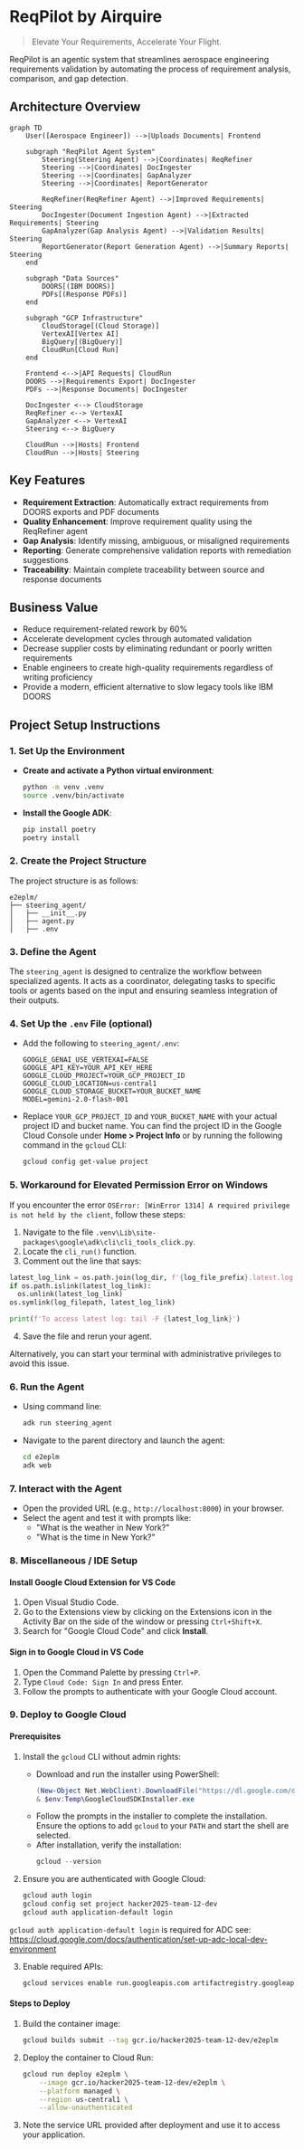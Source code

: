 # ReqPilot by Airquire

> Elevate Your Requirements, Accelerate Your Flight.

ReqPilot is an agentic system that streamlines aerospace engineering requirements validation by automating the process of requirement analysis, comparison, and gap detection.

## Architecture Overview

```mermaid
graph TD
    User([Aerospace Engineer]) -->|Uploads Documents| Frontend
    
    subgraph "ReqPilot Agent System"
        Steering(Steering Agent) -->|Coordinates| ReqRefiner
        Steering -->|Coordinates| DocIngester
        Steering -->|Coordinates| GapAnalyzer
        Steering -->|Coordinates| ReportGenerator
        
        ReqRefiner(ReqRefiner Agent) -->|Improved Requirements| Steering
        DocIngester(Document Ingestion Agent) -->|Extracted Requirements| Steering
        GapAnalyzer(Gap Analysis Agent) -->|Validation Results| Steering
        ReportGenerator(Report Generation Agent) -->|Summary Reports| Steering
    end
    
    subgraph "Data Sources"
        DOORS[(IBM DOORS)]
        PDFs[(Response PDFs)]
    end
    
    subgraph "GCP Infrastructure"
        CloudStorage[(Cloud Storage)]
        VertexAI[Vertex AI]
        BigQuery[(BigQuery)]
        CloudRun[Cloud Run]
    end
    
    Frontend <-->|API Requests| CloudRun
    DOORS -->|Requirements Export| DocIngester
    PDFs -->|Response Documents| DocIngester
    
    DocIngester <--> CloudStorage
    ReqRefiner <--> VertexAI
    GapAnalyzer <--> VertexAI
    Steering <--> BigQuery
    
    CloudRun -->|Hosts| Frontend
    CloudRun -->|Hosts| Steering
```

## Key Features

- **Requirement Extraction**: Automatically extract requirements from DOORS exports and PDF documents
- **Quality Enhancement**: Improve requirement quality using the ReqRefiner agent
- **Gap Analysis**: Identify missing, ambiguous, or misaligned requirements
- **Reporting**: Generate comprehensive validation reports with remediation suggestions
- **Traceability**: Maintain complete traceability between source and response documents

## Business Value

- Reduce requirement-related rework by 60%
- Accelerate development cycles through automated validation
- Decrease supplier costs by eliminating redundant or poorly written requirements
- Enable engineers to create high-quality requirements regardless of writing proficiency
- Provide a modern, efficient alternative to slow legacy tools like IBM DOORS


## Project Setup Instructions

### 1. Set Up the Environment
- **Create and activate a Python virtual environment**:
  ```bash
  python -m venv .venv
  source .venv/bin/activate
  ```
- **Install the Google ADK**:
  ```bash
  pip install poetry
  poetry install
  ```

### 2. Create the Project Structure
The project structure is as follows:
```
e2eplm/
├── steering_agent/
│   ├── __init__.py
│   ├── agent.py
│   ├── .env
```

### 3. Define the Agent
The `steering_agent` is designed to centralize the workflow between specialized agents. It acts as a coordinator, delegating tasks to specific tools or agents based on the input and ensuring seamless integration of their outputs.

### 4. Set Up the `.env` File (optional)
- Add the following to `steering_agent/.env`:
  ```properties
  GOOGLE_GENAI_USE_VERTEXAI=FALSE
  GOOGLE_API_KEY=YOUR_API_KEY_HERE
  GOOGLE_CLOUD_PROJECT=YOUR_GCP_PROJECT_ID
  GOOGLE_CLOUD_LOCATION=us-central1
  GOOGLE_CLOUD_STORAGE_BUCKET=YOUR_BUCKET_NAME
  MODEL=gemini-2.0-flash-001
  ```
- Replace `YOUR_GCP_PROJECT_ID` and `YOUR_BUCKET_NAME` with your actual project ID and bucket name. You can find the project ID in the Google Cloud Console under **Home > Project Info** or by running the following command in the `gcloud` CLI:
  ```bash
  gcloud config get-value project
  ```

### 5. Workaround for Elevated Permission Error on Windows
If you encounter the error `OSError: [WinError 1314] A required privilege is not held by the client`, follow these steps:

1. Navigate to the file `.venv\Lib\site-packages\google\adk\cli\cli_tools_click.py`.
2. Locate the `cli_run()` function.
3. Comment out the line that says:
```python
latest_log_link = os.path.join(log_dir, f'{log_file_prefix}.latest.log')
if os.path.islink(latest_log_link):
  os.unlink(latest_log_link)
os.symlink(log_filepath, latest_log_link)

print(f'To access latest log: tail -F {latest_log_link}')
```
4. Save the file and rerun your agent.

Alternatively, you can start your terminal with administrative privileges to avoid this issue.

### 6. Run the Agent
- Using command line:
   ```bash
   adk run steering_agent
   ```

- Navigate to the parent directory and launch the agent:
  ```bash
  cd e2eplm
  adk web
  ```

### 7. Interact with the Agent
- Open the provided URL (e.g., `http://localhost:8000`) in your browser.
- Select the agent and test it with prompts like:
  - "What is the weather in New York?"
  - "What is the time in New York?"

### 8. Miscellaneous / IDE Setup
#### Install Google Cloud Extension for VS Code
1. Open Visual Studio Code.
2. Go to the Extensions view by clicking on the Extensions icon in the Activity Bar on the side of the window or pressing `Ctrl+Shift+X`.
3. Search for "Google Cloud Code" and click **Install**.

#### Sign in to Google Cloud in VS Code
1. Open the Command Palette by pressing `Ctrl+P`.
2. Type `Cloud Code: Sign In` and press Enter.
3. Follow the prompts to authenticate with your Google Cloud account.

### 9. Deploy to Google Cloud
#### Prerequisites
1. Install the `gcloud` CLI without admin rights:
   - Download and run the installer using PowerShell:
     ```powershell
     (New-Object Net.WebClient).DownloadFile("https://dl.google.com/dl/cloudsdk/channels/rapid/GoogleCloudSDKInstaller.exe", "$env:Temp\GoogleCloudSDKInstaller.exe")
     & $env:Temp\GoogleCloudSDKInstaller.exe
     ```
   - Follow the prompts in the installer to complete the installation. Ensure the options to add `gcloud` to your `PATH` and start the shell are selected.
   - After installation, verify the installation:
     ```powershell
     gcloud --version
     ```

2. Ensure you are authenticated with Google Cloud:
   ```bash
   gcloud auth login
   gcloud config set project hacker2025-team-12-dev
   gcloud auth application-default login
   ```

`gcloud auth application-default login` is required for ADC see: https://cloud.google.com/docs/authentication/set-up-adc-local-dev-environment

3. Enable required APIs:
   ```bash
   gcloud services enable run.googleapis.com artifactregistry.googleapis.com
   ```

#### Steps to Deploy
1. Build the container image:
   ```bash
   gcloud builds submit --tag gcr.io/hacker2025-team-12-dev/e2eplm
   ```

2. Deploy the container to Cloud Run:
   ```bash
   gcloud run deploy e2eplm \
       --image gcr.io/hacker2025-team-12-dev/e2eplm \
       --platform managed \
       --region us-central1 \
       --allow-unauthenticated
   ```

3. Note the service URL provided after deployment and use it to access your application.

